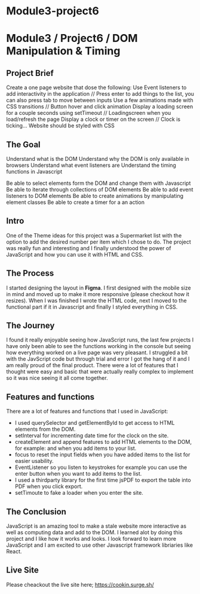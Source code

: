 # Module3-project6

# Module3 / Project6 / DOM Manipulation & Timing

## Project Brief
Create a one page website that dose the following: 
Use Event listeners to add interactivity in the application // Press enter to add things to the list, you can also press tab to move between inputs
Use a few animations made with CSS transitions // Button hover and click animation
Display a loading screen for a couple seconds using setTimeout // Loadingscreen when you load/refresh the page
Display a clock or timer on the screen  // Clock is ticking...
Website should be styled with CSS


## The Goal

Understand what is the DOM
Understand why the DOM is only available in browsers
Understand what event listeners are
Understand the timing functions in Javascript

Be able to select elements form the DOM and change them with Javascript
Be able to iterate through collections of DOM elements
Be able to add event listeners to DOM elements
Be able to create animations by manipulating element classes
Be able to create a timer for a an action


## Intro

One of the Theme ideas for this project was a Supermarket list with the option to add the desired number per item which I chose to do. The project was really fun and interesting and I finally understood the power of JavaScript and how you can use it with HTML and CSS.

## The Process

I started designing the layout in <strong>Figma</strong>. I first designed with the mobile size in mind and moved up to make it more responsive (please checkout how it resizes). When I was finished I wrote the HTML code, next I moved to the functional part if it in Javascript and finally I styled everything in CSS. 

## The Journey

I found it really enjoyable seeing how JavaScript runs, the last few projects I have only been able to see the functions working in the console but seeing how everything worked on a live page was very pleasant. I struggled a bit with the JavScript code but through trial and error I got the hang of it and I am really proud of the final product. There were a lot of features that I thought were easy and basic that were actually really complex to implement so it was nice seeing it all come together. 

## Features and functions

There are a lot of features and functions that I used in JavaScript:
* I used querySelector and getElementById to get access to HTML elements from the DOM.
* setInterval for incrementing date time for the clock on the site.
* createElement and append features to add HTML elements to the DOM, for example: <td> and <tr> when you add items to your list.
* focus to reset the input fields when you have added items to the list for easier usability.
* EventListener so you listen to keystrokes for example you can use the enter button when you want to add items to the list.
* I used a thirdparty library for the first time jsPDF to export the table into PDF when you click export.
* setTimoute to fake a loader when you enter the site.

## The Conclusion

JavaScript is an amazing tool to make a stale website more interactive as well as computing data and add to the DOM. I learned alot by doing this project and I like how it works and looks. I look forward to learn more JavaScript and I am excited to use other Javascript framework libriaries like React. 

## Live Site

Please cheackout the live site here;
https://cookin.surge.sh/
